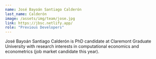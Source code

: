 ```yaml
---
name: José Bayoán Santiago Calderón
last_name: Calderón
image: /assets/img/team/jose.jpg
link: https://jbsc.netlify.app/
role: "Previous Developers"
---
```

José Bayoán Santiago Calderón is PhD candidate at Claremont Graduate University with research interests in computational economics and econometrics (job market candidate this year).
